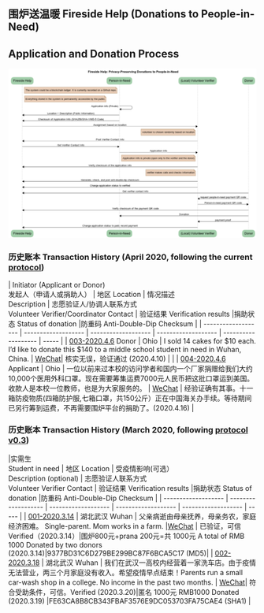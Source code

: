 ## 围炉送温暖 Fireside Help (Donations to People-in-Need)

## Application and Donation Process

![](Donations/DonationProcess.png)

### 历史账本 Transaction History (April 2020, following the current [protocol](Donations/Donations.docx))

| Initiator (Applicant or Donor) <br> 发起人（申请人或捐助人）   | 地区 Location    | 情况描述<br>Description  | 志愿验证人/协调人联系方式<br>Volunteer Verifier/Coordinator Contact | 验证结果 Verification results |捐助状态 Status of donation |防重码 Anti-Double-Dip Checksum |
| ------------------- |  ------------------- | ------------------- | ------------------- | ------------------- | ----- | 
| [003-2020.4.6](Donations/003/Donor003) Donor | Ohio | I sold 14 cakes for $10 each. I’d like to donate this $140 to a middle school student in need in Wuhan, China. | [WeChat](Donations/003/Verifier003.png)| 核实无误，验证通过 (2020.4.10) | | 
| [004-2020.4.6](Donations/004/Applicant004) Applicant | Ohio | 一位以前来过本校的访问学者和国内一个厂家捐赠给我们大约10,000个医用外科口罩。现在需要筹集运费7000元人民币把这批口罩运到美国。收款人是本校一位教师，也是为大家服务的。 | [WeChat](Donations/004/Verifier004.png) | 经验证确有其事。十一箱防疫物质(四箱防护服,七箱口罩，共150公斤）正在中国海关办手续。等待期间已另行筹到运费，不再需要围炉平台的捐助了。(2020.4.16) | 


### 历史账本 Transaction History (March 2020, following [protocol v0.3](Donations/Donations-v0.3.docx))

|实需生<br>Student in need           | 地区 Location    | 受疫情影响(可选）<br>Description (optional)  | 志愿验证人联系方式<br>Volunteer Verifier Contact | 验证结果 Verification results |捐助状态 Status of donation |防重码 Anti-Double-Dip Checksum |
| ------------------- |  ------------------- | ------------------- | ------------------- | ------------------- | ----- | 
| [001-2020.3.14](Donations/001/Student001)  | 湖北武汉 Wuhan            |  父亲病逝由母亲抚养，母亲务农，家庭经济困难。  Single-parent. Mom works in a farm.            |[WeChat](Donations/001/Verifier001.jpg) | 已验证，可信 Verified（2020.3.14）|围炉800元+prana 200元=共 1000元 A total of RMB 1000 Donated by two donors (2020.3.14)|9377BD31C6D279BE299BC87F6BCA5C17 (MD5)|
| [002-2020.3.18](Donations/002/Student002) | 湖北武汉 Wuhan | 我们在武汉一高校内经营着一家洗车店。由于疫情无法营业，两三个月家庭没有收入。希望疫情早点结束！Parents run a small car-wash shop in a college. No income in the past two months. | [WeChat](Donations/002/Verifier002.jpg)| 符合受助条件，可信。Verified (2020.3.20)|匿名 1000元 RMB1000 Donated (2020.3.19) |FE63CA8B8CB343FBAF3576E9DC053703FA75CAE4 (SHA1) |

